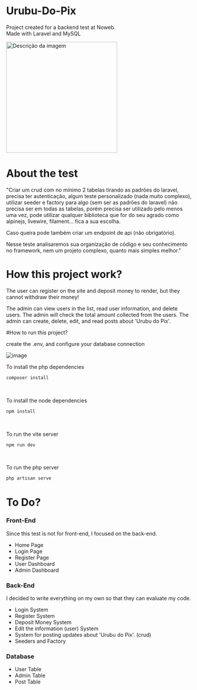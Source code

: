 # Urubu-Do-Pix
 Project created for a backend test at Noweb. <br/>
 Made with Laravel and MySQL

<img src="https://cdn.discordapp.com/attachments/701489669673844887/1160221067147759726/urubu-do-pix-1.png?ex=6533df12&is=65216a12&hm=6ee52b107fef551fecdd4f8f4ec92bc400f69545d083db2631e6d4c5b715614d&" alt="Descrição da imagem" height="300">

# About the test

"Criar um crud  com no mínimo 2 tabelas tirando as padrões do laravel, precisa ter autenticação, algum teste personalizado (nada muito complexo), utilizar seeder e factory para algo (sem ser as padrões do laravel) não precisa ser em todas as tabelas, porém precisa ser utilizado pelo menos uma vez, pode utilizar qualquer biblioteca que for do seu agrado como alpinejs, livewire, filament... fica a sua escolha.

Caso queira pode também criar um endpoint de api (não obrigatório).

Nesse teste analisaremos sua organização de código e seu conhecimento no framework, nem um projeto complexo, quanto mais simples melhor."

# How this project work? 
The user can register on the site and deposit money to render, but they cannot withdraw their money!

The admin can view users in the list, read user information, and delete users.
The admin will check the total amount collected from the users.
The admin can create, delete, edit, and read posts about 'Urubu do Pix'.


#How to run this project?

create the .env, and configure your database connection

![image](https://github.com/LordBluue3/Urubu-Do-Pix/assets/58037508/411a11ee-e1c9-4fe0-8e64-12eaf84ec01f)

To install the php dependencies

```bash
composer install
```
<br/>

To install the node dependencies
```bash
npm install
```
<br/>

To run the vite server

```bash
npm run dev
```

<br/>

To run the php server

```bash
php artisan serve
```

# To Do?

<h3>Front-End</h3>

Since this test is not for front-end, I focused on the back-end. <br/>

<ul>
    <li>Home Page</li>
    <li>Login Page</li>
    <li>Register Page</li>
    <li>User Dashboard</li>
    <li>Admin Dashboard</li>
</ul>

<h3>Back-End</h3>

I decided to write everything on my own so that they can evaluate my code. <br/>

<ul>
    <li>Login System</li>
    <li>Register System</li>
    <li>Deposit Money System</li>
    <li>Edit the information (user) System</li>
    <li>System for posting updates about 'Urubu do Pix'. (crud)</li>
    <li>Seeders and Factory</li>
</ul>

<h3>Database</h3>

<ul>
    <li>User Table</li>
    <li>Admin Table</li>
    <li>Post Table</li>
</ul>






